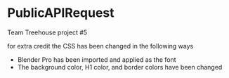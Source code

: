 # PublicAPIRequest

Team Treehouse project #5

for extra credit the CSS has been changed in the following ways

- Blender Pro has been imported and applied as the font
- The background color, H1 color, and border colors have been changed
